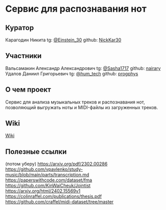 # Сервис для распознавания нот
## Куратор
Карагодин Никита            tg: [@Einstein_30](https://t.me/Einstein_30) github: [NickKar30](https://github.com/NickKar30)
## Участники
Вальсамакин Александр Александрович tg: [@Sasha1717](https://t.me/Sasha1717) github: [nairary](https://github.com/nairary)\
Удалов Даниил Григорьевич           tg: [@hum_tech](https://t.me/hum_tech) github: [progphys](https://github.com/progphys)
## О чем проект
Сервис для анализа музыкальных треков и распознавания нот, позволяющий выгружать ноты и MIDI-файлы из загруженных треков.

## Wiki

[Wiki](https://github.com/nairary/Project-77-DL-in-audio-processing/wiki/Dev‐vlog‐01)

## Полезные ссылки
(потом уберу)
https://arxiv.org/pdf/2302.00286
https://github.com/vpavlenko/study-music/blob/main/parts/transcription.md
https://paperswithcode.com/dataset/fma
https://github.com/KinWaiCheuk/Jointist
https://arxiv.org/html/2402.15569v1
https://colinraffel.com/publications/thesis.pdf
https://github.com/craffel/midi-dataset/tree/master
